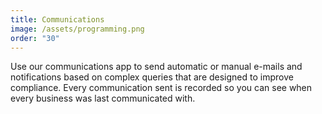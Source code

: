 ```yaml
---
title: Communications
image: /assets/programming.png
order: "30"
---
```

Use our communications app to send automatic or manual e-mails and notifications based on complex queries that are designed to improve compliance. Every communication sent is recorded so you can see when every business was last communicated with.